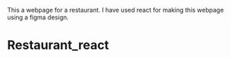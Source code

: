 This a webpage for a restaurant.
I have used react for making this webpage using a figma design.
# Restaurant_react
